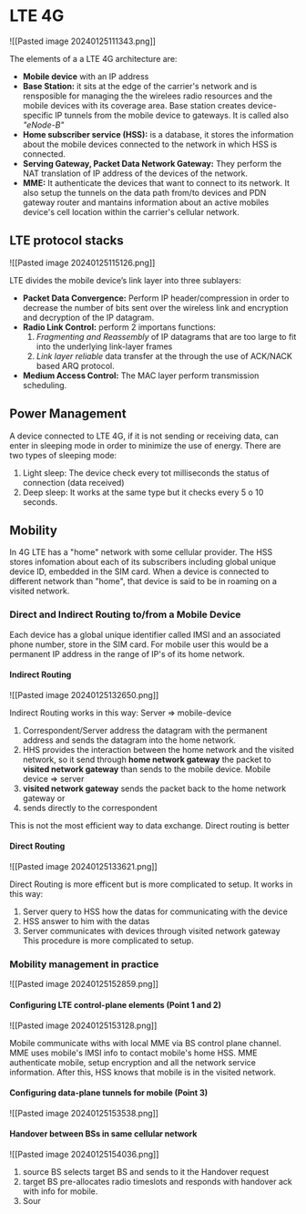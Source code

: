 # LTE 4G

![[Pasted image 20240125111343.png]]

The elements of a a LTE 4G architecture are: 
- **Mobile device** with an IP address
- **Base Station:** it sits at the edge of the carrier's network and is rensposible for managing the the wirelees radio resources and the mobile devices with its coverage area. Base station creates device-specific IP tunnels from the mobile device to gateways. It is called also *"eNode-B"*
- **Home subscriber service (HSS):**  is a database, it stores the information about the mobile devices connected to the network in which  HSS is connected. 
- **Serving Gateway, Packet Data Network Gateway:** They perform the NAT translation of IP address of the devices of the network. 
- **MME:** It authenticate the devices that want to connect to its network. It also setup the tunnels on the data path from/to devices and PDN gateway router and mantains information about an active mobiles device's cell location within the carrier's cellular network. 

## LTE protocol stacks

![[Pasted image 20240125115126.png]]

LTE divides the mobile device’s link layer into three sublayers:
- **Packet Data Convergence:**  Perform IP header/compression in order to decrease the number of bits sent over the wireless link and encryption and decryption of the IP datagram. 
- **Radio Link Control:** perform 2 importans functions: 
	1. *Fragmenting and Reassembly* of IP datagrams that are too large to fit into the underlying link-layer frames
	2. *Link layer reliable* data transfer at the  through the use of ACK/NACK based ARQ protocol. 
- **Medium Access Control:** The MAC layer perform transmission scheduling. 

## Power Management

A device connected to LTE 4G, if it is not sending or receiving data, can enter in sleeping mode in order to minimize the use of energy. 
There are two types of sleeping mode: 
1) Light sleep: The device check every tot milliseconds the status of connection (data received)
2) Deep sleep: It works at the same type but it checks every 5 o 10 seconds. 

## Mobility 

In 4G LTE has  a "home" network with some cellular provider. The HSS stores infomation about each of its subscribers including global unique device ID, embedded in the SIM card. 
When a device is connected to different network than "home", that device is said to be in roaming on a visited network. 
### Direct and Indirect Routing to/from a Mobile Device
Each device has a global unique identifier called IMSI and an associated phone number, store in the SIM card. For mobile user this would be a permanent IP address in the range of IP's of its home network. 
#### Indirect Routing

![[Pasted image 20240125132650.png]]

Indirect Routing works in this way:
Server => mobile-device
1) Correspondent/Server address the datagram with the permanent address and sends the datagram into the home network. 
2) HHS provides the interaction between the home network and the visited network, so it send through **home network gateway** the packet to **visited network gateway** than sends to the mobile device. 
Mobile device => server
1) **visited network gateway** sends the packet back to the home network gateway or 
2) sends directly to the correspondent

This is not the most efficient way to data exchange. Direct routing is better 
#### Direct Routing

![[Pasted image 20240125133621.png]]

Direct Routing is more efficent but is more complicated to setup. 
It works in this way:
1) Server query to HSS how the datas for communicating with the device
2) HSS answer to him with the datas
3) Server communicates with devices through visited network gateway
This procedure is more complicated to setup. 

### Mobility management in practice

![[Pasted image 20240125152859.png]]

#### Configuring LTE control-plane elements  (Point 1 and 2)

![[Pasted image 20240125153128.png]]

Mobile communicate withs with local MME via BS control plane channel. MME uses mobile's IMSI info to contact mobile's home HSS. MME authenticate mobile, setup encryption and all the network service information. 
After this, HSS knows that mobile is in the visited network. 

#### Configuring data-plane tunnels for mobile (Point 3)

![[Pasted image 20240125153538.png]]

#### Handover between BSs in same cellular network

![[Pasted image 20240125154036.png]]
1) source BS selects target BS and sends to it the Handover request
2) target BS pre-allocates radio timeslots and responds with handover ack with info for mobile. 
3) Sour
